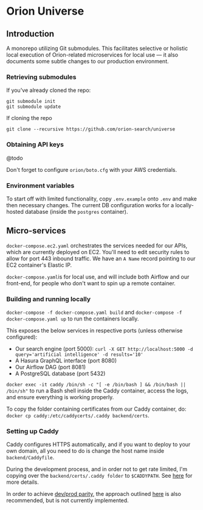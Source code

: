 # Orion Universe

## Introduction

A monorepo utilizing Git submodules. This facilitates selective or holistic local execution of Orion-related microservices for local use — it also documents some subtle changes to our production environment.

### Retrieving submodules

If you've already cloned the repo:

```
git submodule init
git submodule update
```

If cloning the repo

```
git clone --recursive https://github.com/orion-search/universe
```

### Obtaining API keys

@todo

Don't forget to configure `orion/boto.cfg` with your AWS credentials.

### Environment variables

To start off with limited functionality, copy `.env.example` onto `.env` and make then necessary changes. The current DB configuration works for a locally-hosted database (inside the `postgres` container).

## Micro-services

`docker-compose.ec2.yaml` orchestrates the services needed for our APIs, which are currently deployed on EC2. You'll need to edit security rules to allow for port 443 inbound traffic. We have an `A Name` record pointing to our EC2 container's Elastic IP.

`docker-compose.yaml`is for local use, and will include both Airflow and our front-end, for people who don't want to spin up a remote container.

### Building and running locally

`docker-compose -f docker-compose.yaml build` and `docker-compose -f docker-compose.yaml up` to run the containers locally.

This exposes the below services in respective ports (unless otherwise configured):

- Our search engine (port 5000): `curl -X GET http://localhost:5000 -d query='artificial intelligence' -d results='10'`
- A Hasura GraphQL interface (port 8080)
- Our Airflow DAG (port 8081)
- A PostgreSQL database (port 5432)

`docker exec -it caddy /bin/sh -c "[ -e /bin/bash ] && /bin/bash || /bin/sh"` to run a Bash shell inside the Caddy container, access the logs, and ensure everything is working properly.

To copy the folder containing certificates from our Caddy container, do:
`docker cp caddy:/etc/caddycerts/.caddy backend/certs`.

### Setting up Caddy

Caddy configures HTTPS automatically, and if you want to deploy to your own domain, all you need to do is change the host name inside `backend/Caddyfile`.

During the development process, and in order not to get rate limited, I'm copying over the `backend/certs/.caddy folder` to `$CADDYPATH`. See [here](https://github.com/abiosoft/caddy-docker#saving-certificates) for more details.

In order to achieve [dev/prod parity](https://12factor.net/dev-prod-parity), the approach outlined [here](https://codewithhugo.com/docker-compose-local-https/) is also recommended, but is not currently implemented.
